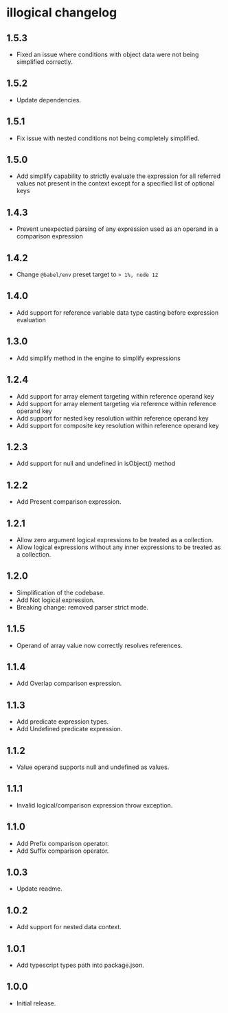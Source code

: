 # illogical changelog

## 1.5.3

- Fixed an issue where conditions with object data were not being simplified correctly.

## 1.5.2

- Update dependencies.

## 1.5.1

- Fix issue with nested conditions not being completely simplified.

## 1.5.0

- Add simplify capability to strictly evaluate the expression for all referred values
  not present in the context except for a specified list of optional keys

## 1.4.3

- Prevent unexpected parsing of any expression used as an operand in a comparison expression

## 1.4.2

- Change `@babel/env` preset target to `> 1%, node 12`

## 1.4.0

- Add support for reference variable data type casting before expression evaluation

## 1.3.0

- Add simplify method in the engine to simplify expressions

## 1.2.4

- Add support for array element targeting within reference operand key
- Add support for array element targeting via reference within reference operand key
- Add support for nested key resolution within reference operand key
- Add support for composite key resolution within reference operand key

## 1.2.3

- Add support for null and undefined in isObject() method

## 1.2.2

- Add Present comparison expression.

## 1.2.1

- Allow zero argument logical expressions to be treated as a collection.
- Allow logical expressions without any inner expressions to be treated as a collection.

## 1.2.0

- Simplification of the codebase.
- Add Not logical expression.
- Breaking change: removed parser strict mode.

## 1.1.5

- Operand of array value now correctly resolves references.

## 1.1.4

- Add Overlap comparison expression.

## 1.1.3

- Add predicate expression types.
- Add Undefined predicate expression.

## 1.1.2

- Value operand supports null and undefined as values.

## 1.1.1

- Invalid logical/comparison expression throw exception.

## 1.1.0

- Add Prefix comparison operator.
- Add Suffix comparison operator.

## 1.0.3

- Update readme.

## 1.0.2

- Add support for nested data context.

## 1.0.1

- Add typescript types path into package.json.

## 1.0.0

- Initial release.
